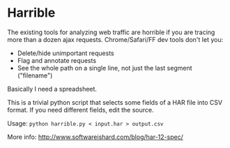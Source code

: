 # Harrible

The existing tools for analyzing web traffic are horrible if you are tracing more than a dozen ajax requests. Chrome/Safari/FF dev tools don't let you:

 * Delete/hide unimportant requests
 * Flag and annotate requests
 * See the whole path on a single line, not just the last segment ("filename")
 
Basically I need a spreadsheet. 

This is a trivial python script that selects some fields of a HAR file into CSV format. If you need different fields, edit the source. 

Usage: `python harrible.py < input.har > output.csv`

More info: http://www.softwareishard.com/blog/har-12-spec/